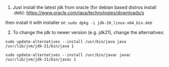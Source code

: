 
1) Just install the latest jdk from oracle (for debian based distros install .deb): https://www.oracle.com/java/technologies/downloads/s

then install it with installer or: `sudo dpkg -i jdk-20_linux-x64_bin.deb`


2) To change the jdk to newer version (e.g. jdk21), change the alternatives: 

`sudo update-alternatives --install /usr/bin/java java /usr/lib/jvm/jdk-21/bin/java 1` 

`sudo update-alternatives --install /usr/bin/javac javac /usr/lib/jvm/jdk-21/bin/javac 1`
